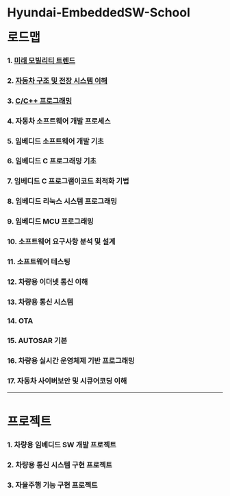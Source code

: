 # Hyundai-EmbeddedSW-School

<span style="font-size:200%">**로드맵**</span>
### 1. [미래 모빌리티 트렌드](https://github.com/ts5516/Hyundai-EmbeddedSW-School/tree/master/%EB%AF%B8%EB%9E%98%20%EB%AA%A8%EB%B9%8C%EB%A6%AC%ED%8B%B0%20%ED%8A%B8%EB%A0%8C%EB%93%9C)
### 2. [자동차 구조 및 전장 시스템 이해](https://github.com/ts5516/Hyundai-EmbeddedSW-School/tree/master/%EC%9E%90%EB%8F%99%EC%B0%A8%20%EA%B5%AC%EC%A1%B0%20%EB%B0%8F%20%EC%A0%84%EC%9E%A5%20%EC%8B%9C%EC%8A%A4%ED%85%9C%20%EC%9D%B4%ED%95%B4)
### 3. [C/C++ 프로그래밍](https://github.com/ts5516/Hyundai-EmbeddedSW-School/tree/master/C%26C%2B%2B)
### 4. 자동차 소프트웨어 개발 프로세스
### 5. 임베디드 소프트웨어 개발 기초
### 6. 임베디드 C 프로그래밍 기초
### 7. 임베디드 C 프로그램이코드 최적화 기법
### 8. 임베디드 리눅스 시스템 프로그래밍
### 9. 임베디드 MCU 프로그래밍
### 10. 소프트웨어 요구사항 분석 및 설계
### 11. 소프트웨어 테스팅
### 12. 차량용 이더넷 통신 이해
### 13. 차량용 통신 시스템
### 14. OTA
### 15. AUTOSAR 기본
### 16. 차량용 실시간 운영체제 기반 프로그래밍
### 17. 자동차 사이버보안 및 시큐어코딩 이해

---
<br>

<span style="font-size:200%">**프로젝트**</span>
### 1. 차량용 임베디드 SW 개발 프로젝트
### 2. 차량용 통신 시스템 구현 프로젝트
### 3. 자율주행 기능 구현 프로젝트

